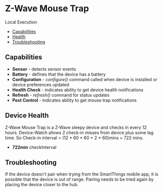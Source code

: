 # Z-Wave Mouse Trap

Local Execution

* [Capabilities](#capabilities)
* [Health](#device-health)
* [Troubleshooting](#Troubleshooting)

## Capabilities

* **Sensor** - detects sensor events
* **Battery** - defines that the device has a battery
* **Configuration** - _configure()_ command called when device is installed or device preferences updated
* **Health Check** - indicates ability to get device health notifications
* **Refresh** - _refresh()_ command for status updates
* **Pest Control** - indicates ability to get mouse trap notifications

## Device Health

Z-Wave Mouse Trap is a Z-Wave sleepy device and checks in every 12 hours.
Device-Watch allows 2 check-in misses from device plus some lag time. So Check-in interval = (12 * 60 * 60 + 2 * 60)mins = 722 mins.

* __722min__ checkInterval

## Troubleshooting

If the device doesn't pair when trying from the SmartThings mobile app, it is possible that the device is out of range.
Pairing needs to be tried again by placing the device closer to the hub.